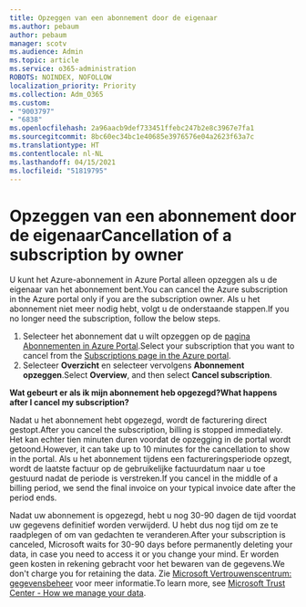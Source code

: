 ```yaml
---
title: Opzeggen van een abonnement door de eigenaar
ms.author: pebaum
author: pebaum
manager: scotv
ms.audience: Admin
ms.topic: article
ms.service: o365-administration
ROBOTS: NOINDEX, NOFOLLOW
localization_priority: Priority
ms.collection: Adm_O365
ms.custom:
- "9003797"
- "6838"
ms.openlocfilehash: 2a96aacb9def733451ffebc247b2e8c3967e7fa1
ms.sourcegitcommit: 8bc60ec34bc1e40685e3976576e04a2623f63a7c
ms.translationtype: HT
ms.contentlocale: nl-NL
ms.lasthandoff: 04/15/2021
ms.locfileid: "51819795"
---
```

# <a name="cancellation-of-a-subscription-by-owner"></a><span data-ttu-id="8b612-102">Opzeggen van een abonnement door de eigenaar</span><span class="sxs-lookup"><span data-stu-id="8b612-102">Cancellation of a subscription by owner</span></span>

<span data-ttu-id="8b612-103">U kunt het Azure-abonnement in Azure Portal alleen opzeggen als u de eigenaar van het abonnement bent.</span><span class="sxs-lookup"><span data-stu-id="8b612-103">You can cancel the Azure subscription in the Azure portal only if you are the subscription owner.</span></span> <span data-ttu-id="8b612-104">Als u het abonnement niet meer nodig hebt, volgt u de onderstaande stappen.</span><span class="sxs-lookup"><span data-stu-id="8b612-104">If you no longer need the subscription, follow the below steps.</span></span>

1. <span data-ttu-id="8b612-105">Selecteer het abonnement dat u wilt opzeggen op de [pagina Abonnementen in Azure Portal](https://ms.portal.azure.com/#blade/Microsoft_Azure_Billing/SubscriptionsBlade).</span><span class="sxs-lookup"><span data-stu-id="8b612-105">Select your subscription that you want to cancel from the [Subscriptions page in the Azure portal](https://ms.portal.azure.com/#blade/Microsoft_Azure_Billing/SubscriptionsBlade).</span></span>
2. <span data-ttu-id="8b612-106">Selecteer **Overzicht** en selecteer vervolgens **Abonnement opzeggen**.</span><span class="sxs-lookup"><span data-stu-id="8b612-106">Select **Overview**, and then select **Cancel subscription**.</span></span>

<span data-ttu-id="8b612-107">**Wat gebeurt er als ik mijn abonnement heb opgezegd?**</span><span class="sxs-lookup"><span data-stu-id="8b612-107">**What happens after I cancel my subscription?**</span></span>

<span data-ttu-id="8b612-108">Nadat u het abonnement hebt opgezegd, wordt de facturering direct gestopt.</span><span class="sxs-lookup"><span data-stu-id="8b612-108">After you cancel the subscription, billing is stopped immediately.</span></span> <span data-ttu-id="8b612-109">Het kan echter tien minuten duren voordat de opzegging in de portal wordt getoond.</span><span class="sxs-lookup"><span data-stu-id="8b612-109">However, it can take up to 10 minutes for the cancellation to show in the portal.</span></span> <span data-ttu-id="8b612-110">Als u het abonnement tijdens een factureringsperiode opzegt, wordt de laatste factuur op de gebruikelijke factuurdatum naar u toe gestuurd nadat de periode is verstreken.</span><span class="sxs-lookup"><span data-stu-id="8b612-110">If you cancel in the middle of a billing period, we send the final invoice on your typical invoice date after the period ends.</span></span>

<span data-ttu-id="8b612-111">Nadat uw abonnement is opgezegd, hebt u nog 30-90 dagen de tijd voordat uw gegevens definitief worden verwijderd. U hebt dus nog tijd om ze te raadplegen of om van gedachten te veranderen.</span><span class="sxs-lookup"><span data-stu-id="8b612-111">After your subscription is canceled, Microsoft waits for 30-90 days before permanently deleting your data, in case you need to access it or you change your mind.</span></span> <span data-ttu-id="8b612-112">Er worden geen kosten in rekening gebracht voor het bewaren van de gegevens.</span><span class="sxs-lookup"><span data-stu-id="8b612-112">We don't charge you for retaining the data.</span></span> <span data-ttu-id="8b612-113">Zie [Microsoft Vertrouwenscentrum: gegevensbeheer](https://www.microsoft.com/trust-center/privacy/data-management#leave) voor meer informatie.</span><span class="sxs-lookup"><span data-stu-id="8b612-113">To learn more, see [Microsoft Trust Center - How we manage your data](https://www.microsoft.com/trust-center/privacy/data-management#leave).</span></span>


